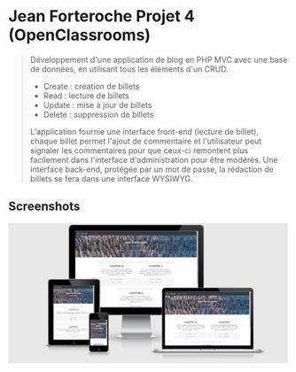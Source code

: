 # Jean Forteroche Projet 4 (OpenClassrooms)
> Développement d'une application de blog en PHP MVC avec une base de données, en utilisant tous les éléments d'un CRUD. 
>- Create : création de billets
>- Read : lecture de billets
>- Update : mise à jour de billets
>- Delete : suppression de billets
>
>L'application fournie une interface front-end (lecture de billet), chaque billet permet l'ajout de commentaire et l'utilisateur peut signaler les commentaires pour que ceux-ci remontent plus facilement dans l'interface d'administration pour être modérés. Une interface back-end, protégée par un mot de passe, la rédaction de billets se fera dans une interface WYSIWYG.  

## Screenshots
![Example screenshot](responsive.png)